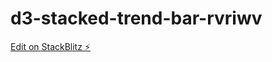 # d3-stacked-trend-bar-rvriwv

[Edit on StackBlitz ⚡️](https://stackblitz.com/edit/d3-stacked-trend-bar-rvriwv)